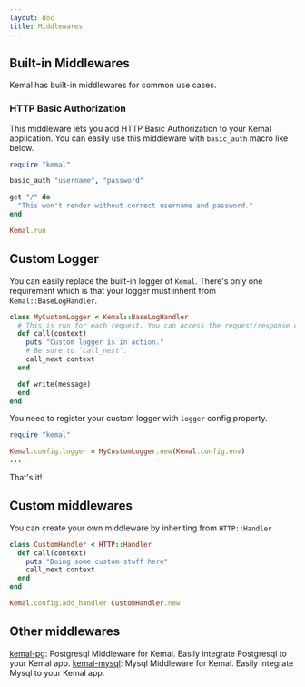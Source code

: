 ```yaml
---
layout: doc
title: Middlewares
---
```


## Built-in Middlewares

Kemal has built-in middlewares for common use cases.

### HTTP Basic Authorization

This middleware lets you add HTTP Basic Authorization to your Kemal application.
You can easily use this middleware with `basic_auth` macro like below.

```ruby
require "kemal"

basic_auth "username", "password"

get "/" do
  "This won't render without correct username and password."
end

Kemal.run
```

## Custom Logger

You can easily replace the built-in logger of `Kemal`. There's only one requirement which is that
your logger must inherit from `Kemal::BaseLogHandler`.

```ruby
class MyCustomLogger < Kemal::BaseLogHandler
  # This is run for each request. You can access the request/response context with `context`.
  def call(context)
    puts "Custom logger is in action."
    # Be sure to `call_next`.
    call_next context
  end

  def write(message)
  end
end
```

You need to register your custom logger with `logger` config property.

```ruby
require "kemal"

Kemal.config.logger = MyCustomLogger.new(Kemal.config.env)
...
```

That's it!

## Custom middlewares

You can create your own middleware by inheriting from ```HTTP::Handler```

```ruby
class CustomHandler < HTTP::Handler
  def call(context)
    puts "Doing some custom stuff here"
    call_next context
  end
end

Kemal.config.add_handler CustomHandler.new
```

## Other middlewares

[kemal-pg](https://github.com/sdogruyol/kemal-pg): Postgresql Middleware for Kemal. Easily integrate Postgresql to your Kemal app.
[kemal-mysql](https://github.com/sdogruyol/kemal-mysql): Mysql Middleware for Kemal. Easily integrate Mysql to your Kemal app.

